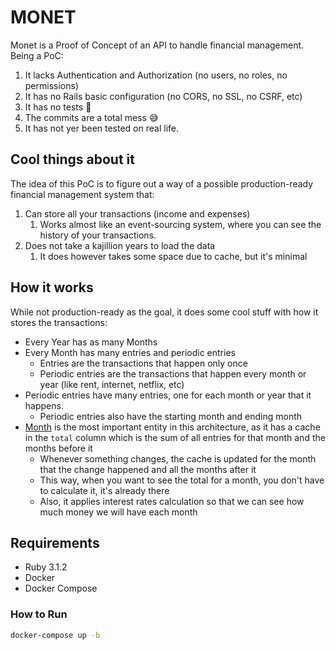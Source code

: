 # MONET

Monet is a Proof of Concept of an API to handle financial management.
Being a PoC:
1. It lacks Authentication and Authorization (no users, no roles, no permissions)
2. It has no Rails basic configuration (no CORS, no SSL, no CSRF, etc)
3. It has no tests :eyes:
4. The commits are a total mess :sweat_smile:
5. It has not yer been tested on real life.

## Cool things about it

The idea of this PoC is to figure out a way of a possible production-ready financial management system that:
1. Can store all your transactions (income and expenses)
   1. Works almost like an event-sourcing system, where you can see the history of your transactions.
2. Does not take a kajillion years to load the data
   1. It does however takes some space due to cache, but it's minimal

## How it works
While not production-ready as the goal, it does some cool stuff with how it stores the transactions:
- Every Year has as many Months 
- Every Month has many entries and periodic entries 
  - Entries are the transactions that happen only once
  - Periodic entries are the transactions that happen every month or year (like rent, internet, netflix, etc)
- Periodic entries have many entries, one for each month or year that it happens.
  - Periodic entries also have the starting month and ending month
- [Month](./app/models/month.rb) is the most important entity in this architecture, as it has a cache in the `total` column which is the sum of all entries for that month and the months before it
  - Whenever something changes, the cache is updated for the month that the change happened and all the months after it
  - This way, when you want to see the total for a month, you don't have to calculate it, it's already there
  - Also, it applies interest rates calculation so that we can see how much money we will have each month

## Requirements
- Ruby 3.1.2
- Docker
- Docker Compose

### How to Run

```bash
docker-compose up -b
```
